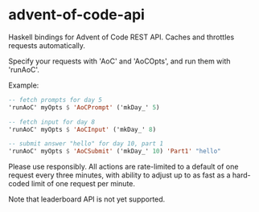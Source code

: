 # advent-of-code-api

Haskell bindings for Advent of Code REST API.  Caches and throttles requests
automatically.

Specify your requests with 'AoC' and 'AoCOpts', and run them with
'runAoC'.

Example:

```haskell
-- fetch prompts for day 5
'runAoC' myOpts $ 'AoCPrompt' ('mkDay_' 5)

-- fetch input for day 8
'runAoC' myOpts $ 'AoCInput' ('mkDay_' 8)

-- submit answer "hello" for day 10, part 1
'runAoC' myOpts $ 'AoCSubmit' ('mkDay_' 10) 'Part1' "hello"
```

Please use responsibly.  All actions are rate-limited to a default of one
request every three minutes, with ability to adjust up to as fast as a
hard-coded limit of one request per minute.

Note that leaderboard API is not yet supported.
